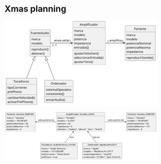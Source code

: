 # Xmas planning

![](/images/UNEATLANTICO/idsw1/atHome/DdC.svg)

![](/images/UNEATLANTICO/idsw1/atHome/DdO.svg)
